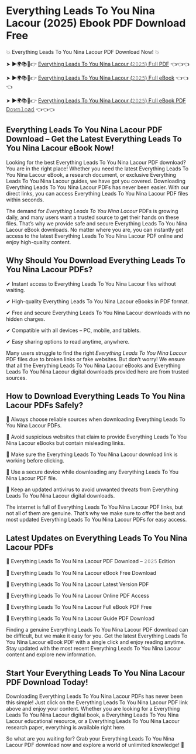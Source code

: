 # Everything Leads To You Nina Lacour (2025) Ebook PDF Download Free

💥 Everything Leads To You Nina Lacour PDF Download Now! 💥

➤ ►🌍📚📱👉 [Everything Leads To You Nina Lacour (𝟸𝟶𝟸𝟻) F𝚞ll PDF](https://getpdf.xyz/everything-leads-to-you-nina-lacour) 👈👈👈


➤ ►🌍📚📱👉 [Everything Leads To You Nina Lacour (𝟸𝟶𝟸𝟻) F𝚞ll eBook](https://getpdf.xyz/everything-leads-to-you-nina-lacour) 👈👈👈


➤ ►🌍📚📱👉 [Everything Leads To You Nina Lacour (𝟸𝟶𝟸𝟻) F𝚞ll eBook PDF D𝚘𝚠𝚗𝚕𝚘a𝚍](https://getpdf.xyz/everything-leads-to-you-nina-lacour) 👈👈👈


## Everything Leads To You Nina Lacour PDF Download – Get the Latest Everything Leads To You Nina Lacour eBook Now!

Looking for the best Everything Leads To You Nina Lacour PDF download? You are in the right place! Whether you need the latest Everything Leads To You Nina Lacour eBook, a research document, or exclusive Everything Leads To You Nina Lacour guides, we have got you covered. Downloading Everything Leads To You Nina Lacour PDFs has never been easier. With our direct links, you can access Everything Leads To You Nina Lacour PDF files within seconds.

The demand for *Everything Leads To You Nina Lacour* PDFs is growing daily, and many users want a trusted source to get their hands on these files. That’s why we provide safe and secure Everything Leads To You Nina Lacour eBook downloads. No matter where you are, you can instantly get access to the latest Everything Leads To You Nina Lacour PDF online and enjoy high-quality content.

## Why Should You Download Everything Leads To You Nina Lacour PDFs?

✔ Instant access to Everything Leads To You Nina Lacour files without waiting.

✔ High-quality Everything Leads To You Nina Lacour eBooks in PDF format.

✔ Free and secure Everything Leads To You Nina Lacour downloads with no hidden charges.

✔ Compatible with all devices – PC, mobile, and tablets.

✔ Easy sharing options to read anytime, anywhere.

Many users struggle to find the right *Everything Leads To You Nina Lacour* PDF files due to broken links or fake websites. But don’t worry! We ensure that all the Everything Leads To You Nina Lacour eBooks and Everything Leads To You Nina Lacour digital downloads provided here are from trusted sources.

## How to Download Everything Leads To You Nina Lacour PDFs Safely?

📌 Always choose reliable sources when downloading Everything Leads To You Nina Lacour PDFs.

📌 Avoid suspicious websites that claim to provide Everything Leads To You Nina Lacour eBooks but contain misleading links.

📌 Make sure the Everything Leads To You Nina Lacour download link is working before clicking.

📌 Use a secure device while downloading any Everything Leads To You Nina Lacour PDF file.

📌 Keep an updated antivirus to avoid unwanted threats from Everything Leads To You Nina Lacour digital downloads.

The internet is full of Everything Leads To You Nina Lacour PDF links, but not all of them are genuine. That’s why we make sure to offer the best and most updated Everything Leads To You Nina Lacour PDFs for easy access.

## Latest Updates on Everything Leads To You Nina Lacour PDFs

🔹 Everything Leads To You Nina Lacour PDF Download – 𝟸𝟶𝟸𝟻 Edition

🔹 Everything Leads To You Nina Lacour eBook Free Download

🔹 Everything Leads To You Nina Lacour Latest Version PDF

🔹 Everything Leads To You Nina Lacour Online PDF Access

🔹 Everything Leads To You Nina Lacour Full eBook PDF Free

🔹 Everything Leads To You Nina Lacour Guide PDF Download

Finding a genuine Everything Leads To You Nina Lacour PDF download can be difficult, but we make it easy for you. Get the latest Everything Leads To You Nina Lacour eBook PDF with a single click and enjoy reading anytime. Stay updated with the most recent Everything Leads To You Nina Lacour content and explore new information.

## Start Your Everything Leads To You Nina Lacour PDF Download Today!

Downloading Everything Leads To You Nina Lacour PDFs has never been this simple! Just click on the Everything Leads To You Nina Lacour PDF link above and enjoy your content. Whether you are looking for a Everything Leads To You Nina Lacour digital book, a Everything Leads To You Nina Lacour educational resource, or a Everything Leads To You Nina Lacour research paper, everything is available right here.

So what are you waiting for? Grab your Everything Leads To You Nina Lacour PDF download now and explore a world of unlimited knowledge! 🚀
